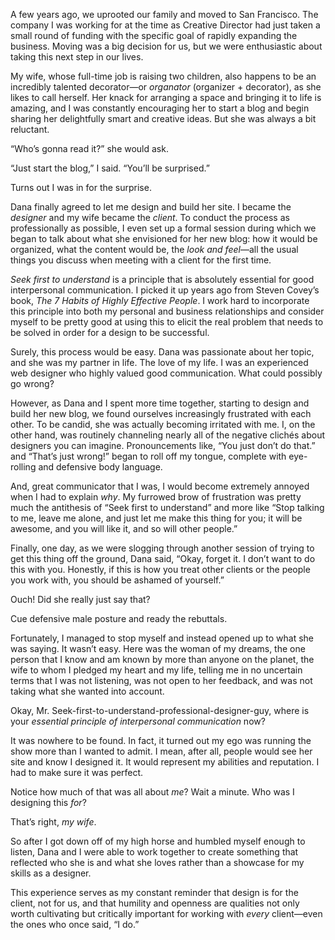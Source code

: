 A few years ago, we uprooted our family and moved to San Francisco. The company I was working for at the time as Creative Director had just taken a small round of funding with the specific goal of rapidly expanding the business. Moving was a big decision for us, but we were enthusiastic about taking this next step in our lives.

My wife, whose full-time job is raising two children, also happens to be an incredibly talented decorator—or *organator* (organizer + decorator), as she likes to call herself. Her knack for arranging a space and bringing it to life is amazing, and I was constantly encouraging her to start a blog and begin sharing her delightfully smart and creative ideas. But she was always a bit reluctant.

“Who’s gonna read it?” she would ask.

“Just start the blog,” I said. “You’ll be surprised.”

Turns out I was in for the surprise.

Dana finally agreed to let me design and build her site. I became the *designer* and my wife became the *client*. To conduct the process as professionally as possible, I even set up a formal session during which we began to talk about what she envisioned for her new blog: how it would be organized, what the content would be, the *look and feel*—all the usual things you discuss when meeting with a client for the first time.

*Seek first to understand* is a principle that is absolutely essential for good interpersonal communication. I picked it up years ago from Steven Covey’s book, *The 7 Habits of Highly Effective People*. I work hard to incorporate this principle into both my personal and business relationships and consider myself to be pretty good at using this to elicit the real problem that needs to be solved in order for a design to be successful.

Surely, this process would be easy. Dana was passionate about her topic, and she was my partner in life. The love of my life. I was an experienced web designer who highly valued good communication. What could possibly go wrong?

However, as Dana and I spent more time together, starting to design and build her new blog, we found ourselves increasingly frustrated with each other. To be candid, she was actually becoming irritated with me. I, on the other hand, was routinely channeling nearly all of the negative clichés about designers you can imagine. Pronouncements like, “You just don’t do that.” and “That’s just wrong!” began to roll off my tongue, complete with eye-rolling and defensive body language.

And, great communicator that I was, I would become extremely annoyed when I had to explain *why*. My furrowed brow of frustration was pretty much the antithesis of “Seek first to understand” and more like “Stop talking to me, leave me alone, and just let me make this thing for you; it will be awesome, and you will like it, and so will other people.”

Finally, one day, as we were slogging through another session of trying to get this thing off the ground, Dana said, “Okay, forget it. I don’t want to do this with you. Honestly, if this is how you treat other clients or the people you work with, you should be ashamed of yourself.”

Ouch! Did she really just say that?

Cue defensive male posture and ready the rebuttals.

Fortunately, I managed to stop myself and instead opened up to what she was saying. It wasn’t easy. Here was the woman of my dreams, the one person that I know and am known by more than anyone on the planet, the wife to whom I pledged my heart and my life, telling me in no uncertain terms that I was not listening, was not open to her feedback, and was not taking what she wanted into account.

Okay, Mr. Seek-first-to-understand-professional-designer-guy, where is your *essential principle of interpersonal communication* now?

It was nowhere to be found. In fact, it turned out my ego was running the show more than I wanted to admit. I mean, after all, people would see her site and know I designed it. It would represent my abilities and reputation. I had to make sure it was perfect.

Notice how much of that was all about *me*? Wait a minute. Who was I designing this *for*?

That’s right, *my wife*.

So after I got down off of my high horse and humbled myself enough to listen, Dana and I were able to work together to create something that reflected who she is and what she loves rather than a showcase for my skills as a designer.

This experience serves as my constant reminder that design is for the client, not for us, and that humility and openness are qualities not only worth cultivating but critically important for working with *every* client—even the ones who once said, “I do.” 